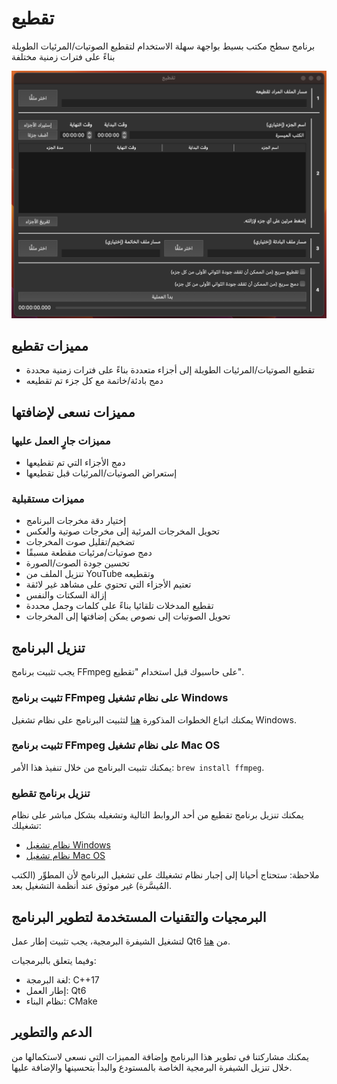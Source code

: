 # تقطيع
برنامج سطح مكتب بسيط بواجهة سهلة الاستخدام لتقطيع الصوتيات/المرئيات الطويلة بناءً على فترات زمنية مختلفة

![الشاشة الرئيسية](/content/screenshots/main_window_macos.png)

## مميزات تقطيع
- تقطيع الصوتيات/المرئيات الطويلة إلى أجزاء متعددة بناءً على فترات زمنية محددة
- دمج بادئة/خاتمة مع كل جزء تم تقطيعه

## مميزات نسعى لإضافتها

### مميزات جارٍ العمل عليها
- دمج الأجزاء التي تم تقطيعها
- إستعراض الصوتيات/المرئيات قبل تقطيعها

### مميزات مستقبلية
- إختيار دقة مخرجات البرنامج
- تحويل المخرجات المرئية إلى مخرجات صوتية والعكس
- تضخيم/تقليل صوت المخرجات
- دمج صوتيات/مرئيات مقطعة مسبقًا
- تحسين جودة الصوت/الصورة
- تنزيل الملف من YouTube وتقطيعه
- تعتيم الأجزاء التي تحتوي على مشاهد غير لائقة
- إزالة السكتات والنفس
- تقطيع المدخلات تلقائيا بناءً على كلمات وجمل محددة
- تحويل الصوتيات إلى نصوص يمكن إضافتها إلى المخرجات

## تنزيل البرنامج
يجب تثبيت برنامج FFmpeg على حاسبوك قبل استخدام "تقطيع".

### تثبيت برنامج FFmpeg على نظام تشغيل Windows
يمكنك اتباع الخطوات المذكورة [هنا](https://www.wikihow.com/Install-FFmpeg-on-Windows) لتثبيت البرنامج على نظام تشغيل Windows.

### تثبيت برنامج FFmpeg على نظام تشغيل Mac OS
يمكنك تثبيت البرنامج من خلال تنفيذ هذا الأمر: `brew install ffmpeg`.

### تنزيل برنامج تقطيع
يمكنك تنزيل برنامج تقطيع من أحد الروابط التالية وتشغيله بشكل مباشر على نظام تشغيلك:
- [نظام تشغيل Windows]()
- [نظام تشغيل Mac OS]()

ملاحظة: ستحتاج أحيانا إلى إجبار نظام تشغيلك على تشغيل البرنامج لأن المطوِّر (الكتب المُيسَّرة) غير موثوق عند أنظمة التشغيل بعد.

## البرمجيات والتقنيات المستخدمة لتطوير البرنامج
لتشغيل الشيفرة البرمجية، يجب تثبيت إطار عمل Qt6 من [هنا](https://doc.qt.io/qt-6/get-and-install-qt.html).

وفيما يتعلق بالبرمجيات:
- لغة البرمجة: C++17
- إطار العمل: Qt6
- نظام البناء: CMake

## الدعم والتطوير
يمكنك مشاركتنا في تطوير هذا البرنامج وإضافة المميزات التي نسعى لاستكمالها من خلال تنزيل الشيفرة البرمجية الخاصة بالمستودع والبدأ بتحسينها والإضافة عليها.
